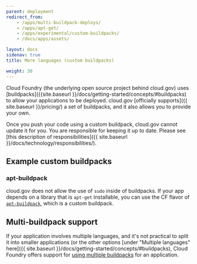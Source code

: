 ```yaml
---
parent: deployment
redirect_from:
    - /apps/multi-buildpack-deploys/
    - /apps/apt-get/
    - /apps/experimental/custom-buildpacks/
    - /docs/apps/assets/

layout: docs
sidenav: true
title: More languages (custom buildpacks)

weight: 30
---
```


Cloud Foundry (the underlying open source project behind cloud.gov) uses [buildpacks]({{site.baseurl }}/docs/getting-started/concepts/#buildpacks) to allow your applications to be deployed. cloud.gov [officially supports]({{ site.baseurl }}/pricing/) a set of buildpacks, and it also allows you to provide your own.

Once you push your code using a custom buildpack, cloud.gov cannot update it for you. You are responsible for keeping it up to date. Please see [this description of responsibilities]({{ site.baseurl }}/docs/technology/responsibilities/).

## Example custom buildpacks

### apt-buildpack

cloud.gov does not allow the use of `sudo` inside of buildpacks. If your app depends on a library that is `apt-get` installable, you can use the CF flavor of [`apt-buildpack`](https://github.com/cloudfoundry/apt-buildpack), which is a custom buildpack.

## Multi-buildpack support

If your application involves multiple languages, and it's not practical to split it into smaller applications (or the other options [under "Multiple languages" here]({{ site.baseurl }}/docs/getting-started/concepts/#buildpacks), Cloud Foundry offers support for [using multiple buildpacks](https://docs.cloudfoundry.org/buildpacks/use-multiple-buildpacks.html) for an application.
